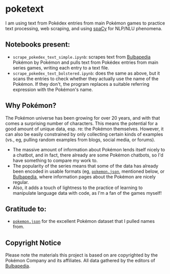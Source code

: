 # poketext

I am using text from Pokédex entries from main Pokémon games to practice text processing, web scraping, and using [spaCy](http://spacy.io) for NLP/NLU phenomena.

## Notebooks present:

* `scrape_pokedex_text_simple.ipynb`: scrapes text from [Bulbapedia](https://bulbapedia.bulbagarden.net/wiki/Main_Page) Pokémon by Pokémon and pulls text from Pokédex entries from main series games, writing each entry to a text file.
* `scrape_pokedex_text_bolstered.ipynb`: does the same as above, but it scans the entries to check whether they actually use the name of the Pokémon. If they don't, the program replaces a suitable referring expression with the Pokémon's name.

## Why Pokémon?

The Pokémon universe has been growing for over 20 years, and with that comes a surprising number of characters. This means the potential for a good amount of unique data, esp. re: the Pokémon themselves. However, it can also be easily constrained by only collecting certain kinds of examples (vs., eg, pulling random examples from blogs, social media, or forums).

* The massive amount of information about Pokémon lends itself nicely to a chatbot, and in fact, there already are some Pokémon chatbots, so I'd have something to compare my work to.
* The popularity of the series means that some of the data has already been encoded in usable formats (eg, [`pokemon.json`](https://github.com/fanzeyi/pokemon.json), mentioned below, or [Bulbapedia](https://bulbapedia.bulbagarden.net/wiki/Main_Page), where information pages about the Pokémon are nicely regular.
* Also, it adds a touch of lightness to the practice of learning to manipulate language data with code, as I'm a fan of the games myself!

## Gratitude to:
* [`pokemon.json`](https://github.com/fanzeyi/pokemon.json) for the excellent Pokémon dataset that I pulled names from.

## Copyright Notice

Please note the materials this project is based on are copyrighted by the Pokémon Company
and its affiliates. All data gathered by the editors of 
[Bulbapedia](https://bulbapedia.bulbagarden.net/wiki/Main_Page).
